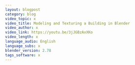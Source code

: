```yaml
---
layout: blogpost
category: blog
video_topic: x
video_title: Modeling and Texturing a Building in Blender
video_author: x
video_link: https://youtu.be/3jJGBzAxXKo
video_length: x
language_audio: English
language_subs: x
blender_version: 2.78
tags_software: x
---
```

